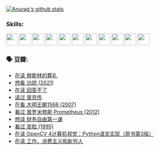 
[![Anurag's github stats](https://github-readme-stats.vercel.app/api?username=w940853815)](https://github.com/anuraghazra/github-readme-stats)

### Skills:

<code><img height="32" src="https://cdn.jsdelivr.net/npm/simple-icons@v5/icons/python.svg"></code>
<code><img height="32" src="https://cdn.jsdelivr.net/npm/simple-icons@v5/icons/javascript.svg"></code>
<code><img height="32" src="https://cdn.jsdelivr.net/npm/simple-icons@v5/icons/django.svg"></code>
<code><img height="32" src="https://cdn.jsdelivr.net/npm/simple-icons@v5/icons/flask.svg"></code>
<code><img height="32" src="https://cdn.jsdelivr.net/npm/simple-icons@v5/icons/vuetify.svg"></code>
<code><img height="32" src="https://cdn.jsdelivr.net/npm/simple-icons@v5/icons/git.svg"></code>
<code><img height="32" src="https://cdn.jsdelivr.net/npm/simple-icons@v5/icons/docker.svg"></code>
<code><img height="32" src="https://cdn.jsdelivr.net/npm/simple-icons@v5/icons/postgresql.svg"></code>
<code><img height="32" src="https://cdn.jsdelivr.net/npm/simple-icons@v5/icons/elasticsearch.svg"></code>
<code><img height="32" src="https://cdn.jsdelivr.net/npm/simple-icons@v5/icons/macos.svg"></code>
<code><img height="32" src="https://cdn.jsdelivr.net/npm/simple-icons@v5/icons/linux.svg"></code>

### 🗣 豆瓣:

<!-- DOUBAN-ACTIVITIES:START -->
- [在读 穆斯林的葬礼](https://www.douban.com/people/136069238/status/3802824932/?_i=47713846)
- [想看 功勋‎ (2021)](https://www.douban.com/people/136069238/status/3802127044/?_i=47713846)
- [在读 回答不了](https://www.douban.com/people/136069238/status/3802078489/?_i=47713846)
- [读过 普京传](https://www.douban.com/people/136069238/status/3802076688/?_i=47713846)
- [在看 大明王朝1566‎ (2007)](https://www.douban.com/people/136069238/status/3800275133/?_i=47713846)
- [看过 普罗米修斯 Prometheus‎ (2012)](https://www.douban.com/people/136069238/status/3795487470/?_i=47713846)
- [想读 财务自由第一课](https://www.douban.com/people/136069238/status/3794955007/?_i=47713846)
- [看过 变脸‎ (1995)](https://www.douban.com/people/136069238/status/3794210254/?_i=47713846)
- [在读 OpenCV 4计算机视觉：Python语言实现（原书第3版）](https://www.douban.com/people/136069238/status/3794059733/?_i=47713846)
- [在读 工作、消费主义和新穷人](https://www.douban.com/people/136069238/status/3793862963/?_i=47713846)
<!-- DOUBAN-ACTIVITIES:END -->
<!--
**w940853815/w940853815** is a ✨ _special_ ✨ repository because its `README.md` (this file) appears on your GitHub profile.

Here are some ideas to get you started:

- 🔭 I’m currently working on ...
- 🌱 I’m currently learning ...
- 👯 I’m looking to collaborate on ...
- 🤔 I’m looking for help with ...
- 💬 Ask me about ...
- 📫 How to reach me: ...
- 😄 Pronouns: ...
- ⚡ Fun fact: ...
-->
